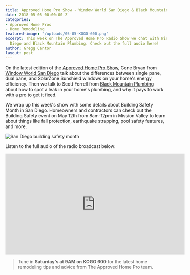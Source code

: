 ```yaml
---
title: Approved Home Pro Show - Window World San Diego & Black Mountain Plumbing
date: 2018-05-05 00:00:00 Z
categories:
- Approved Home Pros
- Home Remodeling
featured-image: "/uploads/05-05-KOGO-600.png"
excerpt: This week on The Approved Home Pro Radio Show we chat with Window World San
  Diego and Black Mountain Plumbing. Check out the full audio here!
author: Gregg Cantor
layout: post
---
```


On the latest edition of the [Approved Home Pro Show](https://www.sandiegoapprovedhomepros.com/blog/the-approved-home-pro-radio-show-window-world-and-black-mountain-plumbing/), Gene Bryan from [Window World San Diego](http://www.windowworldsandiego.com/) talk about the differences between single pane, dual pane, and SolarZone Sunshield windows on your home's energy efficiency. Then we talk to Scott Ferrell from [Black Mountain Plumbing](https://blackmountainplumbing.com/) about how to spot a leak in your home's plumbing, and why it pays to work with a pro to get it fixed.

We wrap up this week's show with some details about Building Safety Month in San Diego. Homeowners and contractors can check out the Building Safety event on May 12th from 8am-12pm in Mission Valley to learn about things like fall protection, earthquake strapping, pool safety features, and more.

![San Diego building safety month](https://scontent-lga3-1.xx.fbcdn.net/v/t1.0-9/31900923_2158988230784706_2327991008802897920_n.jpg?_nc_cat=0&oh=4784d0965d2bbcb68ce579f0227c111d&oe=5B99DB26 "San Diego Building Safety Month Event - May 12th")

Listen to the full audio of the radio broadcast below:

<div class="flex-video">
  <iframe width="560" height="315" src="https://www.youtube.com/embed/8foAqmi_8OY?rel=0&amp;showinfo=0" frameborder="0" allow="autoplay; encrypted-media" allowfullscreen></iframe>
</div>

> Tune in **Saturday's at 9AM on KOGO 600** for the latest home remodeling tips and advice from The Approved Home Pro team.
